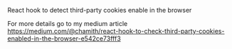 React hook to detect third-party cookies enable in the browser

For more details go to my medium article https://medium.com/@chamith/react-hook-to-check-third-party-cookies-enabled-in-the-browser-e542ce73fff3

